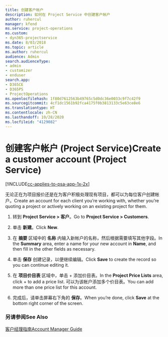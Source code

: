 ```yaml
---
title: 创建客户帐户
description: 如何在 Project Service 中创建客户帐户
author: ruhercul
manager: kfend
ms.service: project-operations
ms.custom:
- dyn365-projectservice
ms.date: 8/03/2018
ms.topic: article
ms.author: ruhercul
audience: Admin
search.audienceType:
- admin
- customizer
- enduser
search.app:
- D365CE
- D365PS
- ProjectOperations
ms.openlocfilehash: 1f80d7612563b49765c5d0dc36e0033c9f7c42f9
ms.sourcegitcommit: 4cf1dc1561b92fca4175f0b3813133c5e63ce8e6
ms.translationtype: HT
ms.contentlocale: zh-CN
ms.lasthandoff: 10/28/2020
ms.locfileid: "4129082"
---
```

# <a name="create-a-customer-account-project-service"></a><span data-ttu-id="772a0-103">创建客户帐户 (Project Service)</span><span class="sxs-lookup"><span data-stu-id="772a0-103">Create a customer account (Project Service)</span></span>

[!INCLUDE[cc-applies-to-psa-app-1x-2x](../includes/cc-applies-to-psa-app-1x-2x.md)]

<span data-ttu-id="772a0-104">无论正在为项目报价还是在为客户积极处理现有项目，都可以为每位客户创建帐户。</span><span class="sxs-lookup"><span data-stu-id="772a0-104">Create an account for each client you’re working with, whether you’re quoting a project or actively working on an existing project for them.</span></span>  
  
1.  <span data-ttu-id="772a0-105">转到 **Project Service > 客户**。</span><span class="sxs-lookup"><span data-stu-id="772a0-105">Go to **Project Service > Customers**.</span></span>  
  
2.  <span data-ttu-id="772a0-106">单击 **新建**。</span><span class="sxs-lookup"><span data-stu-id="772a0-106">Click **New**.</span></span>  
  
3.  <span data-ttu-id="772a0-107">在 **摘要** 区域中的 **名称** 内输入新帐户的名称，然后根据需要填写其他字段。</span><span class="sxs-lookup"><span data-stu-id="772a0-107">In the **Summary** area, enter a name for your new account in **Name**, and then fill in the other fields as necessary.</span></span>  
  
4.  <span data-ttu-id="772a0-108">单击 **保存** 创建记录，以便继续编辑。</span><span class="sxs-lookup"><span data-stu-id="772a0-108">Click **Save** to create the record so you can continue editing it.</span></span>  
  
5.  <span data-ttu-id="772a0-109">在 **项目价目表** 区域中，单击 + 添加价目表。</span><span class="sxs-lookup"><span data-stu-id="772a0-109">In the **Project Price Lists** area, click + to add a price list.</span></span> <span data-ttu-id="772a0-110">可以为该帐户添加多个价目表。</span><span class="sxs-lookup"><span data-stu-id="772a0-110">You can add more than one price list for this account.</span></span>  
  
6.  <span data-ttu-id="772a0-111">完成后，请单击屏幕右下角的 **保存**。</span><span class="sxs-lookup"><span data-stu-id="772a0-111">When you’re done, click **Save** at the bottom right corner of the screen.</span></span>  
  
### <a name="see-also"></a><span data-ttu-id="772a0-112">另请参阅</span><span class="sxs-lookup"><span data-stu-id="772a0-112">See Also</span></span>  
 [<span data-ttu-id="772a0-113">客户经理指南</span><span class="sxs-lookup"><span data-stu-id="772a0-113">Account Manager Guide</span></span>](../psa/account-manager-guide.md)
